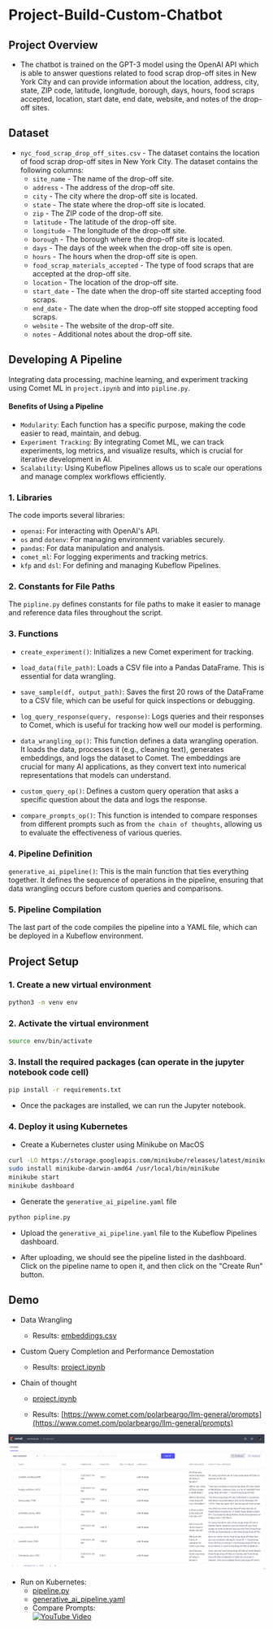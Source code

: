 # Project-Build-Custom-Chatbot

[image1]: ./images/chainOfThought.png

## Project Overview

- The chatbot is trained on the GPT-3 model using the OpenAI API which is able to answer questions related to food scrap drop-off sites in New York City and can provide information about the location, address, city, state, ZIP code, latitude, longitude, borough, days, hours, food scraps accepted, location, start date, end date, website, and notes of the drop-off sites.

## Dataset

- `nyc_food_scrap_drop_off_sites.csv` - The dataset contains the location of food scrap drop-off sites in New York City. The dataset contains the following columns:
  - `site_name` - The name of the drop-off site.
  - `address` - The address of the drop-off site.
  - `city` - The city where the drop-off site is located.
  - `state` - The state where the drop-off site is located.
  - `zip` - The ZIP code of the drop-off site.
  - `latitude` - The latitude of the drop-off site.
  - `longitude` - The longitude of the drop-off site.
  - `borough` - The borough where the drop-off site is located.
  - `days` - The days of the week when the drop-off site is open.
  - `hours` - The hours when the drop-off site is open.
  - `food_scrap_materials_accepted` - The type of food scraps that are accepted at the drop-off site.
  - `location` - The location of the drop-off site.
  - `start_date` - The date when the drop-off site started accepting food scraps.
  - `end_date` - The date when the drop-off site stopped accepting food scraps.
  - `website` - The website of the drop-off site.
  - `notes` - Additional notes about the drop-off site.

## Developing A Pipeline

 Integrating data processing, machine learning, and experiment tracking using Comet ML in `project.ipynb` and into `pipline.py`.

#### Benefits of Using a Pipeline

- `Modularity`: Each function has a specific purpose, making the code easier to read, maintain, and debug.
- `Experiment Tracking`: By integrating Comet ML, we can track experiments, log metrics, and visualize results, which is crucial for iterative development in AI.
- `Scalability`: Using Kubeflow Pipelines allows us to scale our operations and manage complex workflows efficiently.

### 1. Libraries

The code imports several libraries:

- `openai`: For interacting with OpenAI's API.
- `os` and `dotenv`: For managing environment variables securely.
- `pandas`: For data manipulation and analysis.
- `comet_ml`: For logging experiments and tracking metrics.
- `kfp` and `dsl`: For defining and managing Kubeflow Pipelines.

### 2. Constants for File Paths

The `pipline.py` defines constants for file paths to make it easier to manage and reference data files throughout the script.

### 3. Functions

- `create_experiment()`: Initializes a new Comet experiment for tracking.

- `load_data(file_path)`: Loads a CSV file into a Pandas DataFrame. This is essential for data wrangling.

- `save_sample(df, output_path)`: Saves the first 20 rows of the DataFrame to a CSV file, which can be useful for quick inspections or debugging.

- `log_query_response(query, response)`: Logs queries and their responses to Comet, which is useful for tracking how well our model is performing.

- `data_wrangling_op()`: This function defines a data wrangling operation. It loads the data, processes it (e.g., cleaning text), generates embeddings, and logs the dataset to Comet. The embeddings are crucial for many AI applications, as they convert text into numerical representations that models can understand.

- `custom_query_op()`: Defines a custom query operation that asks a specific question about the data and logs the response.

- `compare_prompts_op()`: This function is intended to compare responses from different prompts such as from `the chain of thoughts`, allowing us to evaluate the effectiveness of various queries.

### 4. Pipeline Definition

`generative_ai_pipeline()`: This is the main function that ties everything together. It defines the sequence of operations in the pipeline, ensuring that data wrangling occurs before custom queries and comparisons.

### 5. Pipeline Compilation

The last part of the code compiles the pipeline into a YAML file, which can be deployed in a Kubeflow environment.

## Project Setup

### 1. Create a new virtual environment

```bash
python3 -m venv env
```

### 2. Activate the virtual environment

```bash
source env/bin/activate
```

### 3. Install the required packages (can operate in the jupyter notebook code cell)

```bash
pip install -r requirements.txt
```

- Once the packages are installed, we can run the Jupyter notebook.

### 4. Deploy it using Kubernetes

- Create a Kubernetes cluster using Minikube on MacOS

```bash
curl -LO https://storage.googleapis.com/minikube/releases/latest/minikube-darwin-amd64
sudo install minikube-darwin-amd64 /usr/local/bin/minikube
minikube start
minikube dashboard
```

- Generate the `generative_ai_pipeline.yaml` file

```bash
python pipline.py
```

- Upload the `generative_ai_pipeline.yaml` file to the Kubeflow Pipelines dashboard.

- After uploading, we should see the pipeline listed in the dashboard.
Click on the pipeline name to open it, and then click on the "Create Run" button.

## Demo

- Data Wrangling  
  - Results: [embeddings.csv](embeddings.csv)
- Custom Query Completion and Performance Demostation
  - Results: [project.ipynb](project.ipynb)
- Chain of thought

  - [project.ipynb](project.ipynb)

  - Results:
[https://www.comet.com/polarbeargo/llm-general/prompts](https://www.comet.com/polarbeargo/llm-general/prompts)

![Chain of thought][image1]

- Run on Kubernetes:
  - [pipeline.py](pipeline.py)
  - [generative_ai_pipeline.yaml](generative_ai_pipeline.yaml)  
  - Compare Prompts:  
  [![YouTube Video](https://img.youtube.com/vi/1-3un7hQVWY/0.jpg)](https://youtu.be/1-3un7hQVWY)


